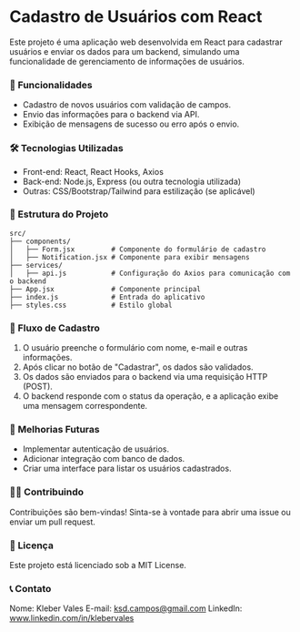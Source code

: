 # Cadastro de Usuários com React

Este projeto é uma aplicação web desenvolvida em React para cadastrar usuários e enviar os dados para um backend, simulando uma funcionalidade de gerenciamento de informações de usuários.

### 🚀 Funcionalidades
- Cadastro de novos usuários com validação de campos.
- Envio das informações para o backend via API.
- Exibição de mensagens de sucesso ou erro após o envio.

### 🛠️ Tecnologias Utilizadas
- Front-end: React, React Hooks, Axios
- Back-end: Node.js, Express (ou outra tecnologia utilizada)
- Outras: CSS/Bootstrap/Tailwind para estilização (se aplicável)

### 📂 Estrutura do Projeto

``` plaintext
src/
├── components/
│   ├── Form.jsx         # Componente do formulário de cadastro
│   ├── Notification.jsx # Componente para exibir mensagens
├── services/
│   ├── api.js           # Configuração do Axios para comunicação com o backend
├── App.jsx              # Componente principal
├── index.js             # Entrada do aplicativo
├── styles.css           # Estilo global

```
### 🔄 Fluxo de Cadastro
1. O usuário preenche o formulário com nome, e-mail e outras informações.
2. Após clicar no botão de "Cadastrar", os dados são validados.
3. Os dados são enviados para o backend via uma requisição HTTP (POST).
4. O backend responde com o status da operação, e a aplicação exibe uma mensagem correspondente.

### 🚧 Melhorias Futuras
- Implementar autenticação de usuários.
- Adicionar integração com banco de dados.
- Criar uma interface para listar os usuários cadastrados.

### 🧑‍💻 Contribuindo
Contribuições são bem-vindas! Sinta-se à vontade para abrir uma issue ou enviar um pull request.

### 📄 Licença
Este projeto está licenciado sob a MIT License.

### 📞 Contato
Nome: Kleber Vales
E-mail: ksd.campos@gmail.com
LinkedIn: www.linkedin.com/in/klebervales
